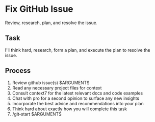 # Fix GitHub Issue

Review, research, plan, and resolve the issue.

## Task

I'll think hard, research, form a plan, and execute the plan to resolve the issue.

## Process

1. Review github issue(s) $ARGUMENTS
2. Read any necessary project files for context
3. Consult context7 for the latest relevant docs and code examples
4. Chat with pro for a second opinion to surface any new insights
5. Incorporate the best advice and recommendations into your plan
6. Think hard about exactly how you will complete this task
7. /git-start $ARGUMENTS